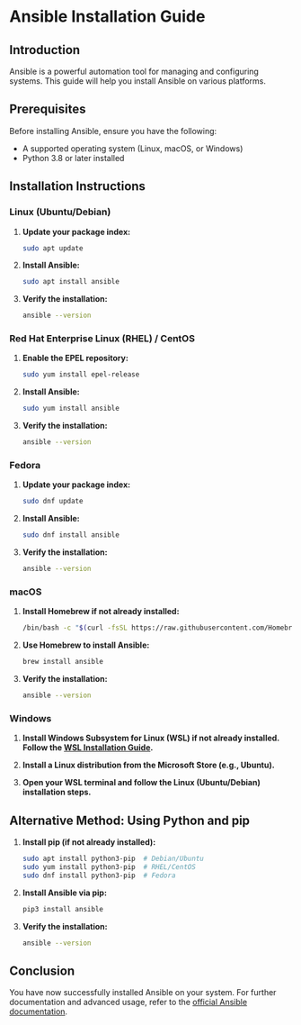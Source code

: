 # Ansible Installation Guide

## Introduction
Ansible is a powerful automation tool for managing and configuring systems. This guide will help you install Ansible on various platforms.

## Prerequisites
Before installing Ansible, ensure you have the following:
- A supported operating system (Linux, macOS, or Windows)
- Python 3.8 or later installed

## Installation Instructions

### Linux (Ubuntu/Debian)

1. **Update your package index:**
    ```sh
    sudo apt update
    ```

2. **Install Ansible:**
    ```sh
    sudo apt install ansible
    ```

3. **Verify the installation:**
    ```sh
    ansible --version
    ```

### Red Hat Enterprise Linux (RHEL) / CentOS

1. **Enable the EPEL repository:**
    ```sh
    sudo yum install epel-release
    ```

2. **Install Ansible:**
    ```sh
    sudo yum install ansible
    ```

3. **Verify the installation:**
    ```sh
    ansible --version
    ```

### Fedora

1. **Update your package index:**
    ```sh
    sudo dnf update
    ```

2. **Install Ansible:**
    ```sh
    sudo dnf install ansible
    ```

3. **Verify the installation:**
    ```sh
    ansible --version
    ```

### macOS

1. **Install Homebrew if not already installed:**
    ```sh
    /bin/bash -c "$(curl -fsSL https://raw.githubusercontent.com/Homebrew/install/HEAD/install.sh)"
    ```

2. **Use Homebrew to install Ansible:**
    ```sh
    brew install ansible
    ```

3. **Verify the installation:**
    ```sh
    ansible --version
    ```

### Windows

1. **Install Windows Subsystem for Linux (WSL) if not already installed. Follow the [WSL Installation Guide](https://docs.microsoft.com/en-us/windows/wsl/install).**

2. **Install a Linux distribution from the Microsoft Store (e.g., Ubuntu).**

3. **Open your WSL terminal and follow the Linux (Ubuntu/Debian) installation steps.**

## Alternative Method: Using Python and pip

1. **Install pip (if not already installed):**
    ```sh
    sudo apt install python3-pip  # Debian/Ubuntu
    sudo yum install python3-pip  # RHEL/CentOS
    sudo dnf install python3-pip  # Fedora
    ```

2. **Install Ansible via pip:**
    ```sh
    pip3 install ansible
    ```

3. **Verify the installation:**
    ```sh
    ansible --version
    ```

## Conclusion
You have now successfully installed Ansible on your system. For further documentation and advanced usage, refer to the [official Ansible documentation](https://docs.ansible.com/).

